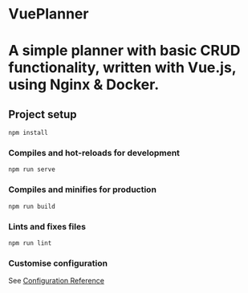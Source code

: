 # VuePlanner
# A simple planner with basic CRUD functionality, written with Vue.js, using Nginx & Docker.

## Project setup
```
npm install
```

### Compiles and hot-reloads for development
```
npm run serve
```

### Compiles and minifies for production
```
npm run build
```

### Lints and fixes files
```
npm run lint
```

### Customise configuration
See [Configuration Reference](https://cli.vuejs.org/config/)
